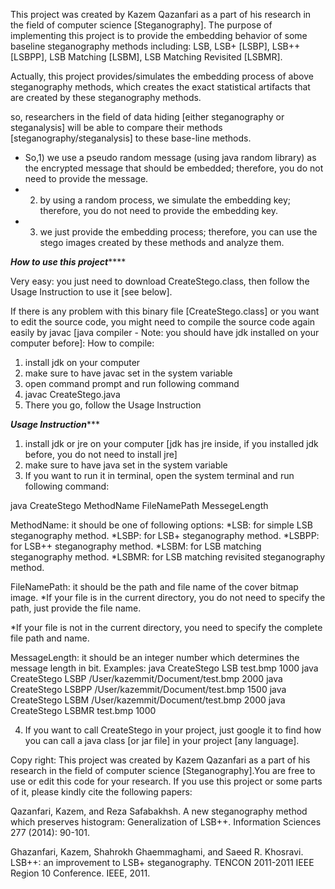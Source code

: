 
This project was created by Kazem Qazanfari as a part of his research in the field of computer science [Steganography]. The purpose of implementing this project is to provide the embedding behavior of some baseline steganography methods including: LSB, LSB+ [LSBP], LSB++ [LSBPP], LSB Matching [LSBM], LSB Matching Revisited [LSBMR].

Actually, this project provides/simulates the embedding process of above steganography methods, which creates the exact statistical artifacts that are created by these steganography methods.

so, researchers in the field of data hiding [either steganography or steganalysis] will be able to compare their methods [steganography/steganalysis] to these base-line methods.


* So,1) we use a pseudo random message (using java random library) as the encrypted message that should be embedded; therefore, you do not need to provide the message.
*    2) by using a random process, we simulate the embedding key; therefore, you do not need to provide the embedding key.
*    3) we just provide the embedding process; therefore, you can use the stego images created by these methods and analyze them. 

*****************How to use this project*********************

Very easy: you just need to download CreateStego.class, then follow the Usage Instruction to use it [see below]. 

If there is any problem with this binary file [CreateStego.class] or you want to edit the source code, you might need to compile the source code again easily by javac [java compiler - Note: you should have jdk installed on your computer before]:
How to compile:
1. install jdk on your computer
2. make sure to have javac set in the system variable
3. open command prompt and run following command
4. javac CreateStego.java   
5. There you go, follow the Usage Instruction

*********************Usage Instruction************************

1) install jdk or jre on your computer [jdk has jre inside, if you installed jdk before, you do not need to install jre]
2) make sure to have java set in the system variable
3) If you want to run it in terminal, open the system terminal and run following command:

java CreateStego MethodName FileNamePath MessegeLength

MethodName: it should be one of following options:
   *LSB: for simple LSB steganography method.
   *LSBP: for LSB+ steganography method.
   *LSBPP: for LSB++ steganography method.
   *LSBM: for LSB matching steganography method.
   *LSBMR: for LSB matching revisited steganography method.

FileNamePath: it should be the path and file name of the cover bitmap image.
   *If your file is in the current directory, you do not need to specify the path, just provide the file name.

   *If your file is not in the current directory, you need to specify the complete file path and name.

MessageLength: it should be an integer number which determines the message length in bit.
Examples:
java CreateStego LSB test.bmp 1000
java CreateStego LSBP /User/kazemmit/Document/test.bmp 2000
java CreateStego LSBPP /User/kazemmit/Document/test.bmp 1500
java CreateStego LSBM /User/kazemmit/Document/test.bmp 2000
java CreateStego LSBMR test.bmp 1000

4) If you want to call CreateStego in your project, just google it to find how you can call a java class [or jar file] in your project [any language].

Copy right: 
 This project was created by Kazem Qazanfari as a part of his research in the field of computer science [Steganography].You are free to use or edit this code for your research. If you use this project or some parts of it, please kindly cite the following papers:

Qazanfari, Kazem, and Reza Safabakhsh. A new steganography method which preserves histogram: Generalization of LSB++. Information Sciences 277 (2014): 90-101.

Ghazanfari, Kazem, Shahrokh Ghaemmaghami, and Saeed R. Khosravi. LSB++: an improvement to LSB+ steganography. TENCON 2011-2011 IEEE Region 10 Conference. IEEE, 2011.


